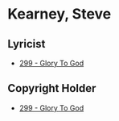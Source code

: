 # Kearney, Steve

## Lyricist

- [299 - Glory To God](/hymns/299.md)

## Copyright Holder

- [299 - Glory To God](/hymns/299.md)

